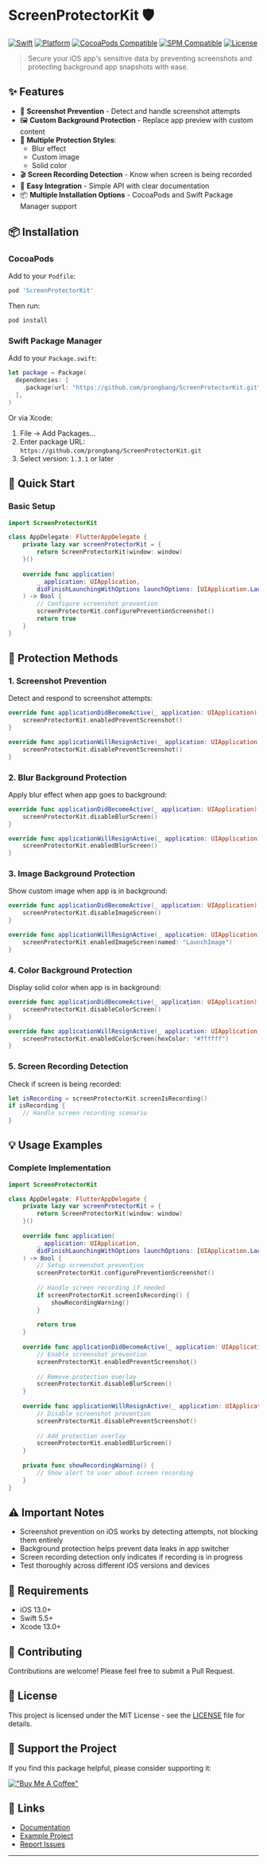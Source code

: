 # ScreenProtectorKit 🛡️

[![Swift](https://img.shields.io/badge/Swift-5.5+-orange.svg)](https://swift.org)
[![Platform](https://img.shields.io/badge/platform-iOS-lightgrey.svg)](https://developer.apple.com/ios/)
[![CocoaPods Compatible](https://img.shields.io/cocoapods/v/ScreenProtectorKit.svg)](https://cocoapods.org/pods/ScreenProtectorKit)
[![SPM Compatible](https://img.shields.io/badge/SPM-compatible-brightgreen.svg)](https://swift.org/package-manager/)
[![License](https://img.shields.io/badge/License-MIT-blue.svg)](LICENSE)

> Secure your iOS app's sensitive data by preventing screenshots and protecting background app snapshots with ease.

## ✨ Features

- 📸 **Screenshot Prevention** - Detect and handle screenshot attempts
- 🖼️ **Custom Background Protection** - Replace app preview with custom content
- 🎨 **Multiple Protection Styles**:
  - Blur effect
  - Custom image
  - Solid color
- 🎬 **Screen Recording Detection** - Know when screen is being recorded
- 🚀 **Easy Integration** - Simple API with clear documentation
- 📦 **Multiple Installation Options** - CocoaPods and Swift Package Manager support

## 📦 Installation

### CocoaPods

Add to your `Podfile`:

```ruby
pod 'ScreenProtectorKit'
```

Then run:
```bash
pod install
```

### Swift Package Manager

Add to your `Package.swift`:

```swift
let package = Package(
  dependencies: [
    .package(url: "https://github.com/prongbang/ScreenProtectorKit.git", from: "1.3.1"),
  ],
)
```

Or via Xcode:
1. File → Add Packages...
2. Enter package URL: `https://github.com/prongbang/ScreenProtectorKit.git`
3. Select version: `1.3.1` or later

## 🚀 Quick Start

### Basic Setup

```swift
import ScreenProtectorKit

class AppDelegate: FlutterAppDelegate {
    private lazy var screenProtectorKit = { 
        return ScreenProtectorKit(window: window) 
    }()
    
    override func application(
        _ application: UIApplication,
        didFinishLaunchingWithOptions launchOptions: [UIApplication.LaunchOptionsKey: Any]?
    ) -> Bool {
        // Configure screenshot prevention
        screenProtectorKit.configurePreventionScreenshot()
        return true
    }
}
```

## 📱 Protection Methods

### 1. Screenshot Prevention

Detect and respond to screenshot attempts:

```swift
override func applicationDidBecomeActive(_ application: UIApplication) {
    screenProtectorKit.enabledPreventScreenshot()
}

override func applicationWillResignActive(_ application: UIApplication) {
    screenProtectorKit.disablePreventScreenshot()
}
```

### 2. Blur Background Protection

Apply blur effect when app goes to background:

```swift
override func applicationDidBecomeActive(_ application: UIApplication) {
    screenProtectorKit.disableBlurScreen()
}

override func applicationWillResignActive(_ application: UIApplication) {
    screenProtectorKit.enabledBlurScreen()
}
```

### 3. Image Background Protection

Show custom image when app is in background:

```swift
override func applicationDidBecomeActive(_ application: UIApplication) {
    screenProtectorKit.disableImageScreen()
}

override func applicationWillResignActive(_ application: UIApplication) {
    screenProtectorKit.enabledImageScreen(named: "LaunchImage")
}
```

### 4. Color Background Protection

Display solid color when app is in background:

```swift
override func applicationDidBecomeActive(_ application: UIApplication) {
    screenProtectorKit.disableColorScreen()
}

override func applicationWillResignActive(_ application: UIApplication) {
    screenProtectorKit.enabledColorScreen(hexColor: "#ffffff")
}
```

### 5. Screen Recording Detection

Check if screen is being recorded:

```swift
let isRecording = screenProtectorKit.screenIsRecording()
if isRecording {
    // Handle screen recording scenario
}
```

## 💡 Usage Examples

### Complete Implementation

```swift
import ScreenProtectorKit

class AppDelegate: FlutterAppDelegate {
    private lazy var screenProtectorKit = { 
        return ScreenProtectorKit(window: window) 
    }()
    
    override func application(
        _ application: UIApplication,
        didFinishLaunchingWithOptions launchOptions: [UIApplication.LaunchOptionsKey: Any]?
    ) -> Bool {
        // Setup screenshot prevention
        screenProtectorKit.configurePreventionScreenshot()
        
        // Handle screen recording if needed
        if screenProtectorKit.screenIsRecording() {
            showRecordingWarning()
        }
        
        return true
    }
    
    override func applicationDidBecomeActive(_ application: UIApplication) {
        // Enable screenshot prevention
        screenProtectorKit.enabledPreventScreenshot()
        
        // Remove protection overlay
        screenProtectorKit.disableBlurScreen()
    }
    
    override func applicationWillResignActive(_ application: UIApplication) {
        // Disable screenshot prevention
        screenProtectorKit.disablePreventScreenshot()
        
        // Add protection overlay
        screenProtectorKit.enabledBlurScreen()
    }
    
    private func showRecordingWarning() {
        // Show alert to user about screen recording
    }
}
```

## ⚠️ Important Notes

- Screenshot prevention on iOS works by detecting attempts, not blocking them entirely
- Background protection helps prevent data leaks in app switcher
- Screen recording detection only indicates if recording is in progress
- Test thoroughly across different iOS versions and devices

## 🔧 Requirements

- iOS 13.0+
- Swift 5.5+
- Xcode 13.0+

## 🤝 Contributing

Contributions are welcome! Please feel free to submit a Pull Request.

## 📄 License

This project is licensed under the MIT License - see the [LICENSE](LICENSE) file for details.


## 💖 Support the Project

If you find this package helpful, please consider supporting it:

[!["Buy Me A Coffee"](https://www.buymeacoffee.com/assets/img/custom_images/orange_img.png)](https://www.buymeacoffee.com/prongbang)

## 🔗 Links

- [Documentation](https://github.com/prongbang/ScreenProtectorKit/wiki)
- [Example Project](https://github.com/prongbang/ScreenProtectorKit/tree/main/Example)
- [Report Issues](https://github.com/prongbang/ScreenProtectorKit/issues)

---
